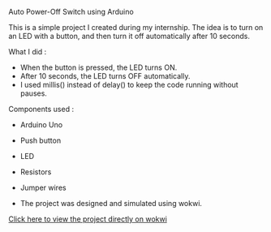 Auto Power-Off Switch using Arduino 

This is a simple project I created during my internship. 
The idea is to turn on an LED with a button, and then turn it off automatically after 10 seconds.

 What I did :
- When the button is pressed, the LED turns ON.
- After 10 seconds, the LED turns OFF automatically.
- I used millis() instead of delay() to keep the code running without pauses.

 Components used :
- Arduino Uno
- Push button
- LED
- Resistors
- Jumper wires

- The project was designed and simulated using wokwi.

 [ Click here to view the project directly on wokwi ](https://wokwi.com/projects/437045670134671361)
